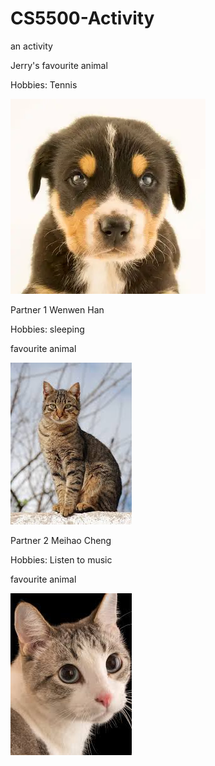 # CS5500-Activity
an activity

Jerry's favourite animal

Hobbies: Tennis

![alt text](Images/image.png)

Partner 1
Wenwen Han

Hobbies: sleeping

favourite animal

![alt text](Images/image-1.png)

Partner 2
Meihao Cheng

Hobbies: Listen to music

favourite animal

![alt text](Images/image-2.png)
